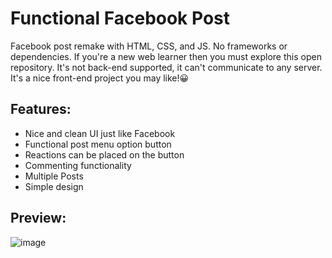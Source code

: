 # Functional Facebook Post
Facebook post remake with HTML, CSS, and JS. No frameworks or dependencies. If you're a new web learner then you must explore this open repository. It's not back-end supported, it can't communicate to any server. It's a nice front-end project you may like!😀

## Features:
* Nice and clean UI just like Facebook
* Functional post menu option button
* Reactions can be placed on the button
* Commenting functionality
* Multiple Posts
* Simple design

## Preview:
![image](https://user-images.githubusercontent.com/50569315/121119325-3acce980-c83d-11eb-9023-3c66745943cb.png)
